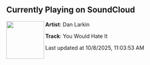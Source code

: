 ## Currently Playing on SoundCloud

[<img align="left" width="100" src="https://i1.sndcdn.com/artworks-0hkPuXBkQOYPL79L-ATRwSA-t500x500.png">](https://soundcloud.com/danlrk/youwouldhateit)

**Artist**: Dan Larkin 

**Track**: You Would Hate It

Last updated at 10/8/2025, 11:03:53 AM
